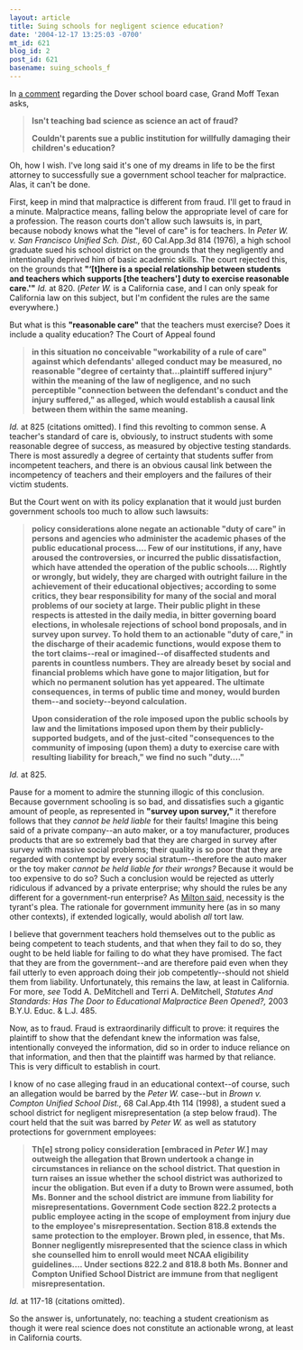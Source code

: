 ```yaml
---
layout: article
title: Suing schools for negligent science education?
date: '2004-12-17 13:25:03 -0700'
mt_id: 621
blog_id: 2
post_id: 621
basename: suing_schools_f
---
```

In <a href="http://www.pandasthumb.org/pt-archives/000668.html#c11977">a comment</a> regarding the Dover school board case, Grand Moff Texan asks, <blockquote><b>Isn't teaching bad science as science an act of fraud?  

Couldn't parents sue a public institution for willfully damaging their children's education?</b></blockquote>

Oh, how I wish. I've long said it's one of my dreams in life to be the first attorney to successfully sue a government school teacher for malpractice. Alas, it can't be done.

<!--more-->

First, keep in mind that malpractice is different from fraud. I'll get to fraud in a minute. Malpractice means, falling below the appropriate level of care for a profession. The reason courts don't allow such lawsuits is, in part, because nobody knows what the "level of care" is for teachers. In <i>Peter W. v. San Francisco Unified Sch. Dist.,</i> 60 Cal.App.3d 814 (1976), a high school graduate sued his school district on the grounds that they negligently and intentionally deprived him of basic academic skills. The court rejected this, on the grounds that <b>"‘[t]here is a special relationship between students and teachers which supports [the teachers'] duty to exercise reasonable care.'"</b><i> Id.</i> at 820. (<i>Peter W.</i> is a California case, and I can only speak for California law on this subject, but I'm confident the rules are the same everywhere.)

But what is this <b>"reasonable care"</b> that the teachers must exercise? Does it include a quality education? The Court of Appeal found<blockquote><b>in this situation no conceivable "workability of a rule of care" against which defendants' alleged conduct may be measured, no reasonable "degree of certainty that...plaintiff suffered injury" within the meaning of the law of negligence, and no such perceptible "connection between the defendant's conduct and the injury suffered," as alleged, which would establish a causal link between them within the same meaning.</b></blockquote>

<i>Id.</i> at 825 (citations omitted). I find this revolting to common sense. A teacher's standard of care is, obviously, to instruct students with some reasonable degree of success, as measured by objective testing standards. There is most assuredly a degree of certainty that students suffer from incompetent teachers, and there is an obvious causal link between the incompetency of teachers and their employers and the failures of their victim students. 

But the Court went on with its policy explanation that it would just burden government schools too much to allow such lawsuits:<blockquote><b>policy considerations alone negate an actionable "duty of care" in persons and agencies who administer the academic phases of the public educational process.... Few of our institutions, if any, have aroused the controversies, or incurred the public dissatisfaction, which have attended the operation of the public schools.... Rightly or wrongly, but widely, they are charged with outright failure in the achievement of their educational objectives; according to some critics, they bear responsibility for many of the social and moral problems of our society at large. Their public plight in these respects is attested in the daily media, in bitter governing board elections, in wholesale rejections of school bond proposals, and in survey upon survey. To hold them to an actionable "duty of care," in the discharge of their academic functions, would expose them to the tort claims--real or imagined--of disaffected students and parents in countless numbers. They are already beset by social and financial problems which have gone to major litigation, but for which no permanent solution has yet appeared. The ultimate consequences, in terms of public time and money, would burden them--and society--beyond calculation.

Upon consideration of the role imposed upon the public schools by law and the limitations imposed upon them by their publicly-supported budgets, and of the just-cited "consequences to the community of imposing (upon them) a duty to exercise care with resulting liability for breach," we find no such "duty...."</b></blockquote>

<i>Id.</i> at 825.

Pause for a moment to admire the stunning illogic of this conclusion. Because government schooling is so bad, and dissatisfies such a gigantic amount of people, as represented in <b>"survey upon survey,"</b> it therefore follows that they <i>cannot be held liable </i>for their faults! Imagine this being said of a private company--an auto maker, or a toy manufacturer, produces products that are so extremely bad that they are charged in survey after survey with massive social problems; their quality is so poor that they are regarded with contempt by every social stratum--therefore the auto maker or the toy maker <i>cannot be held liable for their wrongs?</i> Because it would be too expensive to do so? Such a conclusion would be rejected as utterly ridiculous if advanced by a private enterprise; why should the rules be any different for a government-run enterprise? As <a href="http://www.dartmouth.edu/~milton/reading_room/pl/book_4/index.shtml">Milton said,</a> necessity is the tyrant's plea. The rationale for government immunity here (as in so many other contexts), if extended logically, would abolish <i>all </i>tort law. 

I believe that government teachers hold themselves out to the public as being competent to teach students, and that when they fail to do so, they ought to be held liable for failing to do what they have promised. The fact that they are from the government--and are therefore paid even when they fail utterly to even approach doing their job competently--should not shield them from liability. Unfortunately, this remains the law, at least in California. For more, <i>see</i> Todd A. DeMitchell and Terri A. DeMitchell, <i>Statutes And Standards: Has The Door to Educational Malpractice Been Opened?,</i> 2003 B.Y.U. Educ. & L.J. 485.

Now, as to fraud. Fraud is extraordinarily difficult to prove: it requires the plaintiff to show that the defendant knew the information was false, intentionally conveyed the information, did so in order to induce reliance on that information, and then that the plaintiff was harmed by that reliance. This is very difficult to establish in court. 

I know of no case alleging fraud in an educational context--of course, such an allegation would be barred by the <i>Peter W.</i> case--but in <i>Brown v. Compton Unified School Dist.,</i> 68 Cal.App.4th 114 (1998), a student sued a school district for negligent misrepresentation (a step below fraud). The court held that the suit was barred by<i> Peter W. </i>as well as statutory protections for government employees:<blockquote><b>Th[e] strong policy consideration [embraced in<i> Peter W.</i>] may outweigh the allegation that Brown undertook a change in circumstances in reliance on the school district. That question in turn raises an issue whether the school district was authorized to incur the obligation. But even if a duty to Brown were assumed, both Ms. Bonner and the school district are immune from liability for misrepresentations. Government Code section 822.2 protects a public employee acting in the scope of employment from injury due to the employee's misrepresentation. Section 818.8 extends the same protection to the employer. Brown pled, in essence, that Ms. Bonner negligently misrepresented that the science class in which she counselled him to enroll would meet NCAA eligibility guidelines.... Under sections 822.2 and 818.8 both Ms. Bonner and Compton Unified School District are immune from that negligent misrepresentation.</b></blockquote>

<i>Id.</i> at 117-18 (citations omitted).

So the answer is, unfortunately, no: teaching a student creationism as though it were real science does not constitute an actionable wrong, at least in California courts.
